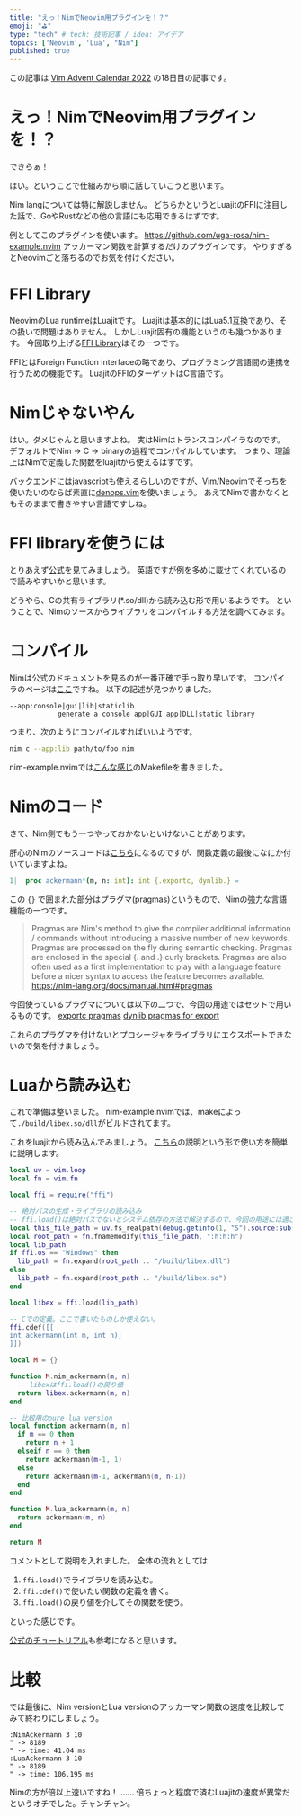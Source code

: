 ```yaml
---
title: "えっ！NimでNeovim用プラグインを！？"
emoji: "⛳"
type: "tech" # tech: 技術記事 / idea: アイデア
topics: ['Neovim', 'Lua', "Nim"]
published: true
---
```


この記事は [Vim Advent Calendar 2022](https://qiita.com/advent-calendar/2022/vim) の18日目の記事です。

# えっ！NimでNeovim用プラグインを！？

できらぁ！

はい。ということで仕組みから順に話していこうと思います。

Nim langについては特に解説しません。
どちらかというとLuajitのFFIに注目した話で、GoやRustなどの他の言語にも応用できるはずです。

例としてこのプラグインを使います。
https://github.com/uga-rosa/nim-example.nvim
アッカーマン関数を計算するだけのプラグインです。
やりすぎるとNeovimごと落ちるのでお気を付けください。

# FFI Library

NeovimのLua runtimeはLuajitです。
Luajitは基本的にはLua5.1互換であり、その扱いで問題はありません。
しかしLuajit固有の機能というのも幾つかあります。
今回取り上げる[FFI Library](https://luajit.org/ext_ffi.html)はその一つです。

FFIとはForeign Function Interfaceの略であり、プログラミング言語間の連携を行うための機能です。
LuajitのFFIのターゲットはC言語です。

# Nimじゃないやん

はい。ダメじゃんと思いますよね。
実はNimはトランスコンパイラなのです。
デフォルトでNim -> C -> binaryの過程でコンパイルしています。
つまり、理論上はNimで定義した関数をluajitから使えるはずです。

バックエンドにはjavascriptも使えるらしいのですが、Vim/Neovimでそっちを使いたいのならば素直に[denops.vim](https://github.com/vim-denops/denops.vim)を使いましょう。
あえてNimで書かなくともそのままで書きやすい言語ですしね。

# FFI libraryを使うには

とりあえず[公式](https://luajit.org/ext_ffi.html)を見てみましょう。
英語ですが例を多めに載せてくれているので読みやすいかと思います。

どうやら、Cの共有ライブラリ(*.so/dll)から読み込む形で用いるようです。
ということで、Nimのソースからライブラリをコンパイルする方法を調べてみます。

# コンパイル

Nimは公式のドキュメントを見るのが一番正確で手っ取り早いです。
コンパイラのページは[ここ](https://nim-lang.org/docs/nimc.html)ですね。
以下の記述が見つかりました。

```
--app:console|gui|lib|staticlib
            generate a console app|GUI app|DLL|static library
```

つまり、次のようにコンパイルすればいいようです。

```sh
nim c --app:lib path/to/foo.nim
```

nim-example.nvimでは[こんな感じ](https://github.com/uga-rosa/nim-example.nvim/blob/main/Makefile)のMakefileを書きました。

# Nimのコード

さて、Nim側でもう一つやっておかないといけないことがあります。

肝心のNimのソースコードは[こちら](https://github.com/uga-rosa/nim-example.nvim/blob/main/src/example.nim)になるのですが、関数定義の最後になにか付いていますよね。

```nim
1|  proc ackermann*(m, n: int): int {.exportc, dynlib.} =
```

この `{}` で囲まれた部分はプラグマ(pragmas)というもので、Nimの強力な言語機能の一つです。

> Pragmas are Nim's method to give the compiler additional information / commands without introducing a massive number of new keywords. Pragmas are processed on the fly during semantic checking. Pragmas are enclosed in the special {. and .} curly brackets. Pragmas are also often used as a first implementation to play with a language feature before a nicer syntax to access the feature becomes available.
https://nim-lang.org/docs/manual.html#pragmas

今回使っているプラグマについては以下の二つで、今回の用途ではセットで用いるものです。
[exportc pragmas](https://nim-lang.org/docs/manual.html#foreign-function-interface-exportc-pragma)
[dynlib pragmas for export](https://nim-lang.org/docs/manual.html#foreign-function-interface-dynlib-pragma-for-export)

これらのプラグマを付けないとプロシージャをライブラリにエクスポートできないので気を付けましょう。

# Luaから読み込む

これで準備は整いました。
nim-example.nvimでは、makeによって`./build/libex.so/dll`がビルドされてます。

これをluajitから読み込んでみましょう。
[こちら](https://github.com/uga-rosa/nim-example.nvim/blob/main/lua/nim-example/init.lua)の説明という形で使い方を簡単に説明します。

```lua
local uv = vim.loop
local fn = vim.fn

local ffi = require("ffi")

-- 絶対パスの生成・ライブラリの読み込み
-- ffi.load()は絶対パスでないとシステム依存の方法で解決するので、今回の用途には適さない。
local this_file_path = uv.fs_realpath(debug.getinfo(1, "S").source:sub(2))
local root_path = fn.fnamemodify(this_file_path, ":h:h:h")
local lib_path
if ffi.os == "Windows" then
  lib_path = fn.expand(root_path .. "/build/libex.dll")
else
  lib_path = fn.expand(root_path .. "/build/libex.so")
end

local libex = ffi.load(lib_path)

-- Cでの定義。ここで書いたものしか使えない。
ffi.cdef([[
int ackermann(int m, int n);
]])

local M = {}

function M.nim_ackermann(m, n)
  -- libexはffi.load()の戻り値
  return libex.ackermann(m, n)
end

-- 比較用のpure lua version
local function ackermann(m, n)
  if m == 0 then
    return n + 1
  elseif n == 0 then
    return ackermann(m-1, 1)
  else
    return ackermann(m-1, ackermann(m, n-1))
  end
end

function M.lua_ackermann(m, n)
  return ackermann(m, n)
end

return M
```

コメントとして説明を入れました。
全体の流れとしては

1. `ffi.load()`でライブラリを読み込む。
2. `ffi.cdef()`で使いたい関数の定義を書く。
3. `ffi.load()`の戻り値を介してその関数を使う。

といった感じです。

[公式のチュートリアル](https://luajit.org/ext_ffi_tutorial.html)も参考になると思います。

# 比較

では最後に、Nim versionとLua versionのアッカーマン関数の速度を比較してみて終わりにしましょう。

```vim
:NimAckermann 3 10
" -> 8189
" -> time: 41.04 ms
:LuaAckermann 3 10
" -> 8189
" -> time: 106.195 ms
```

Nimの方が倍以上速いですね！
......
倍ちょっと程度で済むLuajitの速度が異常だというオチでした。チャンチャン。
